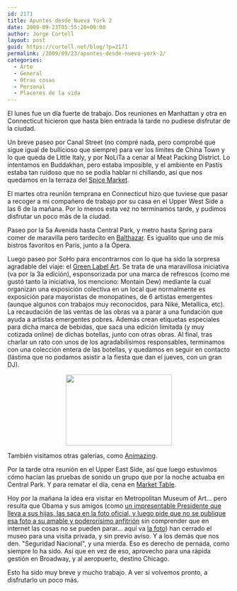 ```yaml
---
id: 2171
title: Apuntes desde Nueva York 2
date: 2009-09-23T05:55:20+00:00
author: Jorge Cortell
layout: post
guid: https://cortell.net/blog/?p=2171
permalink: /2009/09/23/apuntes-desde-nueva-york-2/
categories:
  - Arte
  - General
  - Otras cosas
  - Personal
  - Placeres de la vida
---
```

El lunes fue un día fuerte de trabajo. Dos reuniones en Manhattan y otra en Connecticut hicieron que hasta bien entrada la tarde no pudiese disfrutar de la ciudad.

Un breve paseo por Canal Street (no compré nada, pero comprobé que sigue igual de bullicioso que siempre) para ver los límites de China Town y lo que queda de Little Italy, y por NoLiTa a cenar al Meat Packing District. Lo intentamos en Buddakhan, pero estaba imposible, y el ambiente en Pastís estaba tan ruidoso que no se podía hablar ni chillando, así que nos quedamos en la terraza del <a title="https://www.spicemarketnewyork.com/" href="https://www.spicemarketnewyork.com/" target="_blank">Spice Market</a>.

El martes otra reunión temprana en Connecticut hizo que tuviese que pasar a recoger a mi compañero de trabajo por su casa en el Upper West Side a las 6 de la mañana. Por lo menos esta vez no terminamos tarde, y pudimos disfrutar un poco más de la ciudad.

Paseo por la 5a Avenida hasta Central Park, y metro hasta Spring para comer de maravilla pero tardecito en <a title="https://www.balthazarny.com/" href="https://www.balthazarny.com/" target="_blank">Balthazar</a>. Es igualito que uno de mis bistros favoritos en París, junto a la Ópera.

Luego paseo por SoHo para encontrarnos con lo que ha sido la sorpresa agradable del viaje: el <a title="https://www.greenlabelart.com/" href="https://www.greenlabelart.com/" target="_blank">Green Label Art</a>. Se trata de una maravillosa iniciativa (va por la 3a edición), esponsorizada por una marca de refrescos (como me gustó tanto la iniciativa, los menciono: Montain Dew) mediante la cual organizan una exposición colectiva en un local que normalmente es exposición para mayoristas de monopatines, de 6 artistas emergentes (aunque algunos con trabajos muy reconocidos, para Nike, Metallica, etc). La recaudación de las ventas de las obras va a parar a una fundación que ayuda a artistas emergentes pobres. Además crean etiquetas especiales para dicha marca de bebidas, que saca una edición limitada (y muy cotizada online) de dichas botellas, junto con otras obras. Al final, tras charlar un rato con unos de los agradabilísimos responsables, terminamos con una colección entera de las botellas, y quedamos en seguir en contacto (lástima que no podamos asistir a la fiesta que dan el jueves, con un gran DJ).

<p style="text-align: center">
  <img class="aligncenter" title="en Green Label Art, SoHo, NY" src="https://farm4.static.flickr.com/3424/3958164118_f73afdf262_m.jpg" alt="" width="240" height="160" />
</p>

También visitamos otras galerías, como <a title="https://www.animazing.com/" href="https://www.animazing.com/" target="_blank">Animazing</a>.

Por la tarde otra reunión en el Upper East Side, así que luego estuvimos cómo hacían las pruebas de sonido un grupo que por la noche actuaba en Central Park. Y para rematar el día, cena en <a title="https://www.markettablenyc.com/" href="https://www.markettablenyc.com/" target="_blank">Market Table</a>.

Hoy por la mañana la idea era visitar en Metropolitan Museum of Art... pero resulta que Obama y sus amigos (como <a title="https://www.elpais.com/articulo/espana/Zapatero/pide/respeto/hijas/elpepuesp/20090925elpepunac_23/Tes" href="https://www.elpais.com/articulo/espana/Zapatero/pide/respeto/hijas/elpepuesp/20090925elpepunac_23/Tes" target="_blank">un impresentable Presidente que lleva a sus hijas, las saca en la foto oficial, y luego pide que no se publique esa foto a su amable y poderorísimo anfitrión</a> sin comprender que en internet las cosas no se pueden parar... aquí va <a title="https://www.nydailynews.com/news/politics/2009/09/30/2009-09-30_picture_with_obamas_offers_spain_its_first_glimpse_at_prime_ministers_daughters_.html" href="https://www.nydailynews.com/news/politics/2009/09/30/2009-09-30_picture_with_obamas_offers_spain_its_first_glimpse_at_prime_ministers_daughters_.html" target="_blank">la foto</a>) han cerrado el museo para una visita privada, y sin previo aviso. Y a los demás que nos den. "Seguridad Nacional", y una mierda. Eso es derecho de pernada, como siempre lo ha sido. Así que en vez de eso, aprovecho para una rápida gestión en Broadway, y al aeropuerto, destino Chicago.

Esto ha sido muy breve y mucho trabajo. A ver si volvemos pronto, a disfrutarlo un poco más.